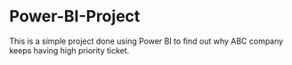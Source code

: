 # Power-BI-Project
This is a simple project done using Power BI to find out why ABC company keeps having high priority ticket.
